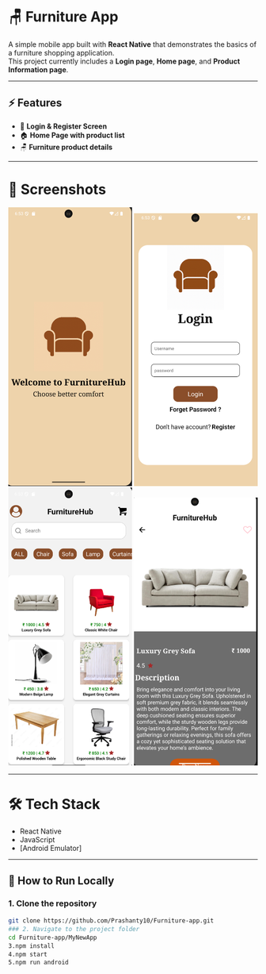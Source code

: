 # 🪑 Furniture App

A simple mobile app built with **React Native** that demonstrates the basics of a furniture shopping application.  
This project currently includes a **Login page**, **Home page**, and **Product Information page**.

---

## ⚡ Features
- 📱 **Login & Register Screen**
- 🏠 **Home Page with product list**
- 🪑 **Furniture product details**

---

# 📸 Screenshots
<p align="center">
  <img src="src/Screenshots/Welcome.png" width="250" />
  <img src="src/Screenshots/Login.png" width="250" />
  <img src="src/Screenshots/Home.png" width="250" />
  <img src="src/Screenshots/Product.png" width="250" />
</p>


---

# 🛠️ Tech Stack
- React Native  
- JavaScript  
- [Android  Emulator]
---

## 🚀 How to Run Locally

### 1. Clone the repository
```bash
git clone https://github.com/Prashanty10/Furniture-app.git
### 2. Navigate to the project folder
cd Furniture-app/MyNewApp
3.npm install
4.npm start
5.npm run android



